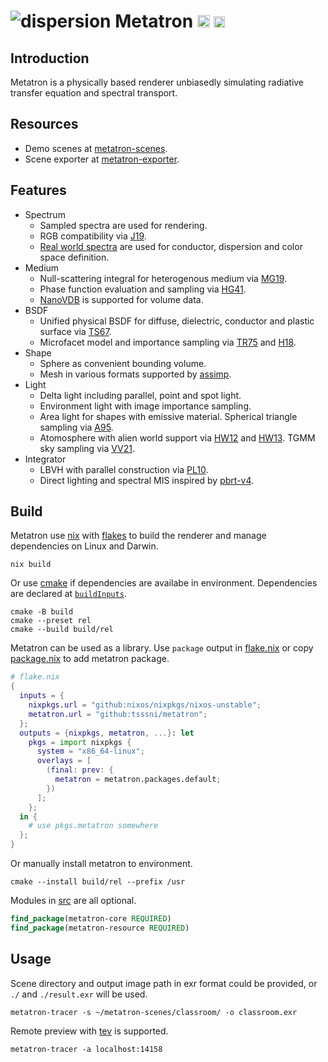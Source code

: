 ![dispersion](https://github.com/tsssni/metatron-scenes/raw/master/dispersion/dispersion.png)
Metatron
[<img src="https://builtwithnix.org/badge.svg" height="20">](https://builtwithnix.org)
[<img src="https://img.shields.io/endpoint.svg?url=https%3A%2F%2Fgarnix.io%2Fapi%2Fbadges%2Ftsssni%2Fmetatron%3Fbranch%3Dmaster" height="18">](https://garnix.io/repo/tsssni/metatron)
========

## Introduction

Metatron is a physically based renderer unbiasedly simulating radiative transfer equation and spectral transport.

## Resources

* Demo scenes at [metatron-scenes](https://github.com/tsssni/metatron-scenes).
* Scene exporter at [metatron-exporter](https://github.com/tsssni/metatron-exporter).

## Features

* Spectrum
  * Sampled spectra are used for rendering.
  * RGB compatibility via [J19](https://jo.dreggn.org/home/2019_sigmoid.pdf).
  * [Real world spectra](https://github.com/tsssni/metatron/tree/master/share/spectra) are used for conductor, dispersion and color space definition.
* Medium
  * Null-scattering integral for heterogenous medium via [MG19](https://cs.dartmouth.edu/~wjarosz/publications/miller19null.html).
  * Phase function evaluation and sampling via [HG41](https://adsabs.harvard.edu/full/1941ApJ....93...70H).
  * [NanoVDB](https://www.openvdb.org/documentation/doxygen/NanoVDB_MainPage.html) is supported for volume data.
* BSDF
  * Unified physical BSDF for diffuse, dielectric, conductor and plastic surface via [TS67](https://www.graphics.cornell.edu/~westin/pubs/TorranceSparrowJOSA1967.pdf).
  * Microfacet model and importance sampling via [TR75](https://pharr.org/matt/blog/images/average-irregularity-representation-of-a-rough-surface-for-ray-reflection.pdf) and [H18](https://jcgt.org/published/0007/04/01/paper.pdf).
* Shape
  * Sphere as convenient bounding volume.
  * Mesh in various formats supported by [assimp](https://github.com/assimp/assimp).
* Light
  * Delta light including parallel, point and spot light.
  * Environment light with image importance sampling.
  * Area light for shapes with emissive material. Spherical triangle sampling via [A95](https://www.graphics.cornell.edu/pubs/1995/Arv95c.pdf).
  * Atomosphere with alien world support via [HW12](https://cgg.mff.cuni.cz/projects/SkylightModelling/HosekWilkie_SkylightModel_SIGGRAPH2012_Preprint_lowres.pdf) and [HW13](https://cgg.mff.cuni.cz/publications/adding-a-solar-radiance-function-to-the-hosek-wilkie-skylight-model/). TGMM sky sampling via [VV21](https://diglib.eg.org/items/b3f1efca-1d13-44d0-ad60-741c4abe3d21).
* Integrator
  * LBVH with parallel construction via [PL10](https://research.nvidia.com/sites/default/files/pubs/2010-06_HLBVH-Hierarchical-LBVH/HLBVH-final.pdf).
  * Direct lighting and spectral MIS inspired by [pbrt-v4](https://pbr-book.org/4ed/Light_Transport_II_Volume_Rendering/Volume_Scattering_Integrators#ImprovingtheSamplingTechniques).

## Build

Metatron use [nix](https://nixos.org) with [flakes](https://nix.dev/concepts/flakes.html) to build the renderer and manage dependencies on Linux and Darwin.

```nu
nix build
```

Or use [cmake](https://cmake.org/) if dependencies are availabe in environment. Dependencies are declared at [`buildInputs`](https://github.com/tsssni/metatron/blob/master/nix/default.nix#L35).

```nu
cmake -B build
cmake --preset rel
cmake --build build/rel
```

Metatron can be used as a library. Use `package` output in [flake.nix](https://github.com/tsssni/metatron/blob/master/flake.nix) or copy [package.nix](https://github.com/tsssni/metatron/blob/master/nix/default.nix) to add metatron package.

```nix
# flake.nix
{
  inputs = {
    nixpkgs.url = "github:nixos/nixpkgs/nixos-unstable";
    metatron.url = "github:tsssni/metatron";
  };
  outputs = {nixpkgs, metatron, ...}: let
    pkgs = import nixpkgs {
      system = "x86_64-linux";
      overlays = [
        (final: prev: {
          metatron = metatron.packages.default;
        })
      ];
    };
  in {
    # use pkgs.metatron somewhere 
  };
}
```

Or manually install metatron to environment.

```nu
cmake --install build/rel --prefix /usr
```

Modules in [src](https://github.com/tsssni/metatron/tree/master/src) are all optional.

```cmake
find_package(metatron-core REQUIRED)
find_package(metatron-resource REQUIRED)
```

## Usage

Scene directory and output image path in exr format could be provided, or `./` and `./result.exr` will be used.

```nu
metatron-tracer -s ~/metatron-scenes/classroom/ -o classroom.exr
```

Remote preview with [tev](https://github.com/Tom94/tev) is supported.

```nu
metatron-tracer -a localhost:14158
```
